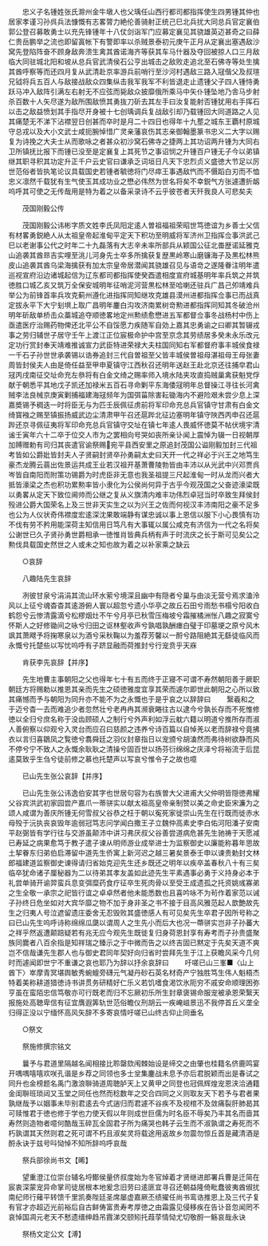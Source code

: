 <!-- { "loadSidebar": true } -->
　　忠义子名锺姓张氏滁州金牛墩人也父瑀任山西行都司都指挥使生四男锺其仲也居家孝谨习孙呉兵法慷慨有志畧膂力絶伦善骑射正统己巳北兵扰大同总兵官定襄伯郭公登召募敢勇士以充先锋锺年十八仗剑诣军门应募定襄见其骁雄英迈甚奇之曰薛仁贵岳鹏举之流也即留寘帐下有警即率以杀贼景泰初元庚午正月从定襄出塞遇敌沙窝先登陷阵奋不顾身敌奔溃生禽其酋诺海齐等获其车马什器及夺回被掠人口三月敌临大同驻城北阳和坡从总兵官武清侯石公亨出城击之敌败走追北至石佛寺等处生擒其酋呼察等而还四月复从武清赴京率游兵前哨行至沙河村遇敌三路入冦偕父及叔瑄兄钺将兵五百人与敌接战敌众四集纵击我军我军不利皆退走止遗锺父子四人锺恃勇跃马冲入敌阵引满左右射无不应弦而毙敌众披靡俄所乘马中矢仆锺坠地乃舎马步射杀百数十人矢尽遂为敌所围敌愤其勇抜刀斫去其左手曰汝复能射否锺犹用右手挥石以击之敌益愤划其手指尽开身被十七创瑀调兵复战敌引却乃载锺回大同道路之人见其痛楚无不涕下沾襟翌日创甚而卒时是月二十四日也得年十九塟之城东王覇村原城守总戎以及大小文武士咸扼腕悼惜广灵亲藩哀伤其志亲御翰墨篆书忠义二大字以赐复为诗挽之大夫士从而歌咏之者甚众初沙窝石佛寺之捷两上其功诏两升锺为大同右卫所镇抚比报下而锺已没至是定襄复上其死节之事诏悯之升锺百户锺无子今以弟镇继其职寻积其功定升正千户云史官曰谦承乏词垣日凡天下忠烈贞义盛徳大节足以厉世范俗者皆执笔论议具载国史若锺者毓徳将门尽瘁王事遇敌忾而不慑蹈白刃而不恤忠义凛然千载犹有生气使玉其成功业之懋必伟然为世名将矣不幸鋭气方张遽遭折衂呜呼其可使之无传哉用是特为着之以备采录诗不云乎彼苍者天歼我良人可悲矣夫

　　茂国刚毅公传

　　茂国刚毅公讳彬字质文姓李氏凤阳定逺人曽祖福祖荣昭世笃徳谊为乡善士父信有材畧勇鋭絶人从太祖皇帝起淮甸平定天下积功至明威将军济州卫指挥佥事洪武己巳以老谢事公代之时年二十九磊落有大志辛未率所部兵从颖国公征北畨歴诺延雅克山追袭其酋昻吉实哩至洮儿河身先士卒多所擒获复歴黒岭寒山磨镰海子及黒松林熊皮山追袭其酋乌梁海擒获有加太宗皇帝居潜闻其骁雄召见与语竒之遂隆眷注明年遣巡视宣府沿边诸城起信为辽东都司都指挥使癸酉遣相度宣府城基明年率兵筑之并筑徳胜口城乙亥又筑万全保安城明年征哨泥河营黒松林至哈喇还驻兵广昌己夘靖难兵举公为前锋首率兵攻克蓟州遵化进指挥同知继攻克雄县漠州进都指挥佥事已而战真定拔永平下大宁刬埧上取广昌明年鏖白沟攻济南累树竒勲进都指挥同知其冬破沧州明年斫敌单桥击众藁城追夺顺徳畧地定州勲绩愈懋进五军都督佥事冬战杨村中伤上亟遣医疗治赐药物俾还北平公不自馁愿力疾随军自効上嘉其忠勇谕之曰卿其暂辍戎事之劳归辅世子居守壬午上渡江正位宸极命护中宫至京念其劳绩居多癸未永乐改元定功行赏封奉天靖难推诚宣力武臣特进荣禄大夫柱国同知右军都督府事丰城侯食禄一千石子孙世世承袭锡以诰券追封三代自曽祖至父皆丰城侯曽祖母湛祖母王母张妻周皆封侯夫人由是倚任益至甲申夏镇守江西秋召还明年送赵王赴北京还往捕皁君山冦丙戌南征交址命充左叅将有白金文绮之赐率师入境水陆夹攻直捣贼巢禽获魁党俘献于朝悉平其地戊子凯还加禄米五百石寻命剿平东海倭冦明年总督操江寻往长河禽贼李法良械京庚寅剿捕福建海冦频年为国弭菑除害耘锄海内不避险艰未尝少息上深嘉奬锡予稠迭一时将臣无与为匹壬辰佩征虏前将军印命充总兵官镇守甘肃有白金文绮寳襁之赐至镇振扬威武边尘清肃甲午召还扈跸北征边塞明年镇守陜西丙申召还扈跸还京寻佩征夷将军印命充总兵官镇守交址在镇七年逺人畏威怀徳莫不帖伏境宇清谧壬寅年六十二卒于位交人市为之罢相向号哭如丧所亲讣闻上震悼为辍一日视朝厚加赙赠勅有司归其丧遣官谕祭赐宛平县西安里之原追封茂国公谥刚毅加封三代祖考皆如公爵妣皆封夫人子贤嗣封贤卒孙勇嗣太史曰天开一代之祥必于兴王之地笃生豪杰龙腾云蓊出佐景运共成王业若汉祖开基萧曹陵勃皆由丰沛以从光武中兴邓贾呉岑皆自南阳而附策功锡爵为时虎臣非无意也我圣祖提三尺起淮甸一时从龙而兴者大抵皆濠梁之杰也积功累勲率皆小隶化为公侯尚何异于古乎今观茂国之父奋迹濠梁既以勇畧从定天下致位阃帅而公继之复从义旗清内难丰功伟烈卓冠当时卒致生拜侯封殁进公爵大国荣名上及三世非天实生之以为兴王之佐而何视汉丰沛南阳之豪不足多也公为人仪状奇伟襟度宏逺深沈果敢端静有谋忠诚以事上恩信以服下小心畏慎有功不伐有劳不矜用能深荷主知信用日笃凡有大事辄以属公咸克有济信为一代之名将矣公谢世已久子贤孙勇世爵相承一徳惟肖皆典兵柄有声于时流庆之长于斯可见矣公之勲伐具载国史然世之人或未之知也故为着之以补家乘之缺云

　　○哀辞

　　八趣陆先生哀辞

　　冽彼甘泉兮涓涓其流山环水萦兮境深且幽中有隠者兮巢与由淡无营兮焉求溘泠风以上征兮魂杳杳其逺游俯人寰以超忽兮遗小华亭之故丘石田兮雨愁书榻兮阳收白鹤怨兮云惨清露滴兮松樛烟灶不午兮月亭已秋雪压梅坡兮霜摧橘洲怅八趣之寂寞兮怀斯人之好修锄间之咏兮归田之讴林壑收声兮孰唱孰酬瘗白璧于印墓埂之原兮风木飒其萧飕予将掬寒泉以为酒兮采秋鞠以为羞荐芳馨以一酹兮路阻絶其无繇徒临风而永慨兮托楚些以写忧呜呼有子跻显融而荷推封兮行宠贲乎天庥

　　肯获李先哀辞【并序】

　　先生地曹主事朝阳之父也得年七十有五而终于正寝不可谓不寿然朝阳善于厥职朝廷方将赐勅以推恩其亲而先生之硕徳雅度宜享其荣而遽尔即世此朝阳之心所以致其痛憾而予与朝阳为同升亦不能不为之永慨也于是乎哀之以辞辞曰
　　繄羲和之于迈兮杳一去而难追少者忽然壮兮老冉冉其濒衰睠往古以逮今兮孰长存而不死惟修徳以全归兮庶名称于没齿顾硕人之制行兮外声利如浮云躭六籍以明道兮推所存而淑人善俯察以仰观兮入灵台而应召曰慈颜之违养兮诗百篇以自悼羌以老而辞禄兮竟拂衣以言归喜鶵凤之覧徳兮翥舜廷之羽仪封章指日以宠颁兮胡溘然而弗待树欲静而风不停兮宁不致人之永慨余耿耿之清操兮固百世以扬芬衍绵绵之庆泽兮将裕流于后昆逺莫致乎生刍兮徒前修之慕也托楚声以写哀兮惟令子之故也噫

　　已山先生张公哀辞【并序】

　　已山先生张公讳逸伯安其字也世居句容为右族曽大父进甫大父仲明皆隠徳弗耀父谷宾洪武初家园尝产嘉爪一蒂骈实以献太祖高皇帝亲制赞以美之命史臣宋濂为之颂人咸谓为善庆所锺无何雪叔父谷恭之枉于朝以寃死家徙崇山先生在行既而徙赤水母殁于沅执丧哀毁年逾弱冠笃志问学闻白撒王子立魏仲高素史李白佑河阳潘子安南平赵弼皆有学行往与交游虽颠沛中讲习弗厌叔父谷善尝道病危甚先生驰祷于天愿减已寿延之病果愈笃于教子遣子谏从明师游业成举进士为监察御史以廉能称暮年思故土挈眷东归弟伯启滞留中道先生侨寓上新河迟之越三暑矣景泰壬申以谏贵勅封文林郎福建道监察御史谏得请归省始克迎先生还乡既还之明年以疾卒盖春秋八十有三矣临卒犹命诸子厘秘器为二以待弟其孝友盖如此迹先生平素遇事必勇于义持身必本于礼尝单骑开谕羿蛮兵息变弭糜药食疗征卒生死肉骨以至受王成遗孤之托资姚彧寡弟之生全敬一承宗之祀皆行谊之卓卓然者他未能悉数也且喜吟咏不为茍作着家范以诫子孙终日危坐如对大宾华靡之物不加于身非圣之书不接于目高风雅范起人歆艶故先生之归夷人号泣遮留遗庄委舍无忍毁败其盛徳感人有可见矣先生卒君子因所号称之曰已山先生呜呼诗称绵绵瓜瓞以谓周人之生先小而后大也况一蔕骈实岂非子孙蕃大之祥乎然返遭颠踣疑若有兆无应今观先生既徙复归身荷恩封享有寿考而子孙贵盛聚族同爨者八百余指是知祥瑞之臻示之于中微而告之以终吉固已黙定于先矣天道不爽岂不信哉谦先生郡人也与御史君同年契好向归省时尝拜先生于江上获瞻风采今几何时而遽闻即世宁不重谦之哀也耶乃为辞以抒余哀辞曰
　　吁嗟已山三峯■〈山上酋下〉崒摩青冥堪舆敏秀蜿蟺旁礴元气凝丹砂石英名材奇产宁独胜笃生伟人魁梧杰特着美称耕道猎徳诗书讲贯务研精好仁乐义若饥嗜食渇饮氷阨穷不戚安命顺理困弥亨虽在蛮陌忠信笃敬亦可行既老而归不忘厥初乐所生封章褒锡命服宠被承恩荣繄天报施处高聴卑信有征宜膺遐筭轨世范俗瞻仪刑胡云一疾崦嵫景迅不我停首丘义垄全归得正没以宁缅怀高风矢辞不多寄哀情吁嗟已山终古仰止同垂名

　　○祭文

　　祭施修撰宗铭文

　　曩予与君道里隔越名闻相接比聆罄欬闱棘始设是缔交之由肇也桂籍名侪鹿鸣宴开喁喁嘻嘻欢咲孔谐是乡荐之同领也多士坌集鏖战未息予亦后君脱颖而出是春试之同升也金榜题名禹门激浪聨骑道周聴胪天上又黄甲之同登也冠佩辉煌宠恩浃洽通籍金闺聨班琐闼又玉堂之同任也然而稔数年之交合四同之义则取友天下若予与君者果孰继哉予以姻事未毕别君逺去今式遄归而君遽不谷疾不及视棺不及敛痛裂肝肺曷其可赎惟君于徳也修于学也力使天假以年则成世巨儒为时名臣不辱矣乃丰其名而啬其寿然则造物者噫何酷哉玉碎瓦全固君子所为痛哭也韩子云生而不淑孰谓之寿死而不朽孰谓其天然则君之死可谓不朽且淑矣灵将载途用返故乡勿震勿惊丘首是藏清酒是酹永诀于兹号呌恸悼不知所辞呜呼哀哉

　　祭兵部徐尚书文【晞】

　　望重澄江位崇台辅名埒鄼侯量侪叔度始为冬官焯着才贤继进郎署兵曹是迁简在宸衷深蒙宠异命掌司徒居根本地爰念旧劳曰逺匪宜寻召还朝益隆倚毗蠢彼夷酋俶扰南纪师行薙平转馈千里凯奏陛廷圣席屡虚嘉厥丕绩擢任尚书鸾诰推恩上及三代子复有官才亦超迈光前裕后自古鲜俦富贵寿考厚徳之由霜露见侵移疾在告讣音忽闻罔不哀悼国凋元老天不慭遗缙绅趋吊霣涕交颐矧托葭莩情恸尤切敬酹一觞哀哉永诀

　　祭杨文定公文【溥】

